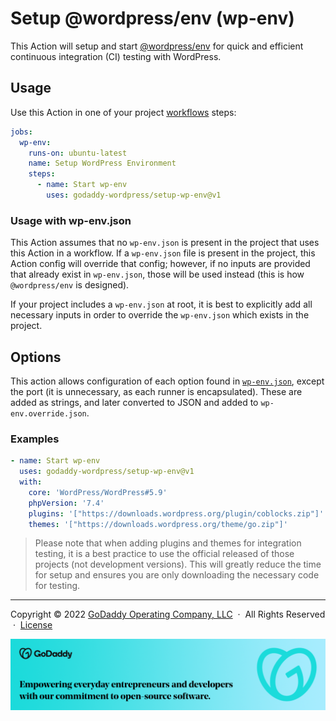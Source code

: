 # Setup @wordpress/env (wp-env)

This Action will setup and start [@wordpress/env](https://github.com/WordPress/gutenberg/tree/HEAD/packages/env) for quick and efficient continuous integration (CI) testing with WordPress.

## Usage

Use this Action in one of your project [workflows](https://docs.github.com/en/actions/using-workflows) steps:

```yaml
jobs:
  wp-env:
    runs-on: ubuntu-latest
    name: Setup WordPress Environment
    steps:
      - name: Start wp-env
        uses: godaddy-wordpress/setup-wp-env@v1
```

### Usage with wp-env.json

This Action assumes that no `wp-env.json` is present in the project that uses this Action in a workflow. If a `wp-env.json` file is present in the project, this Action config will override that config; however, if no inputs are provided that already exist in `wp-env.json`, those will be used instead (this is how `@wordpress/env` is designed).

If your project includes a `wp-env.json` at root, it is best to explicitly add all necessary inputs in order to override the `wp-env.json` which exists in the project.

## Options

This action allows configuration of each option found in [`wp-env.json`](https://github.com/WordPress/gutenberg/tree/HEAD/packages/env#wp-envjson), except the port (it is unnecessary, as each runner is encapsulated). These are added as strings, and later converted to JSON and added to `wp-env.override.json`.

### Examples

```yaml
- name: Start wp-env
  uses: godaddy-wordpress/setup-wp-env@v1
  with:
    core: 'WordPress/WordPress#5.9'
    phpVersion: '7.4'
    plugins: '["https://downloads.wordpress.org/plugin/coblocks.zip"]'
    themes: '["https://downloads.wordpress.org/theme/go.zip"]'
```

> Please note that when adding plugins and themes for integration testing, it is a best practice to use the official released of those projects (not development versions). This will greatly reduce the time for setup and ensures you are only downloading the necessary code for testing.

---

Copyright © 2022  [GoDaddy Operating Company, LLC](https://godaddy.com) &nbsp;&middot;&nbsp; All Rights Reserved &nbsp;&middot;&nbsp; [License](LICENSE)

[![GoDaddy Engineering](https://raw.githubusercontent.com/godaddy-wordpress/.github/master/assets/godaddy-oss-readme-banner.webp)](https://www.godaddy.com/engineering/)
